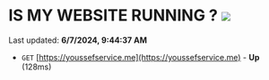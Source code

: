 # IS MY WEBSITE RUNNING ? [![](https://img.shields.io/static/v1?label=Sponsor&message=%E2%9D%A4&logo=GitHub&color=%23fe8e86)](https://github.com/sponsors/Youssef-Lehmam)

Last updated: **6/7/2024, 9:44:37 AM**

- `GET` [https://youssefservice.me](https://youssefservice.me) - **Up** (128ms)
